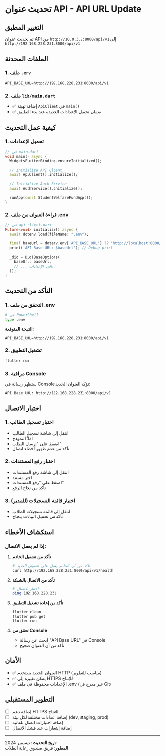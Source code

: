 # تحديث عنوان API - API URL Update

## التغيير المطبق

تم تحديث عنوان API من `http://10.0.3.2:8000/api/v1` إلى `http://192.168.228.231:8000/api/v1`

## الملفات المحدثة

### 1. ملف `.env`
```env
API_BASE_URL=http://192.168.228.231:8000/api/v1
```

### 2. ملف `lib/main.dart`
- ✅ إضافة تهيئة `ApiClient` في `main()`
- ✅ ضمان تحميل الإعدادات الجديدة عند بدء التطبيق

## كيفية عمل التحديث

### 1. تحميل الإعدادات
```dart
// في main.dart
void main() async {
  WidgetsFlutterBinding.ensureInitialized();
  
  // Initialize API Client
  await ApiClient().initialize();
  
  // Initialize Auth Service
  await AuthService().initialize();
  
  runApp(const StudentWelfareFundApp());
}
```

### 2. قراءة العنوان من ملف .env
```dart
// في api_client.dart
Future<void> initialize() async {
  await dotenv.load(fileName: ".env");
  
  final baseUrl = dotenv.env['API_BASE_URL'] ?? 'http://localhost:8000/api/v1';
  print('API Base URL: $baseUrl'); // Debug print
  
  _dio = Dio(BaseOptions(
    baseUrl: baseUrl,
    // ... باقي الإعدادات
  ));
}
```

## التأكد من التحديث

### 1. التحقق من ملف .env
```bash
# في PowerShell
type .env
```

**النتيجة المتوقعة:**
```
API_BASE_URL=http://192.168.228.231:8000/api/v1
```

### 2. تشغيل التطبيق
```bash
flutter run
```

### 3. مراقبة Console
ستظهر رسالة في Console تؤكد العنوان الجديد:
```
API Base URL: http://192.168.228.231:8000/api/v1
```

## اختبار الاتصال

### 1. اختبار تسجيل الطالب
- انتقل إلى شاشة تسجيل الطالب
- املأ النموذج
- اضغط على "إرسال الطلب"
- تأكد من عدم ظهور أخطاء اتصال

### 2. اختبار رفع المستندات
- انتقل إلى شاشة رفع المستندات
- اختر مستند
- اضغط على "رفع المستندات"
- تأكد من نجاح الرفع

### 3. اختبار قائمة التسجيلات (للمدير)
- انتقل إلى قائمة تسجيلات الطلاب
- تأكد من تحميل البيانات بنجاح

## استكشاف الأخطاء

### إذا لم يعمل الاتصال:

1. **تأكد من تشغيل الخادم**
   ```bash
   # تأكد من أن الخادم يعمل على العنوان الجديد
   curl http://192.168.228.231:8000/api/v1/health
   ```

2. **تأكد من الاتصال بالشبكة**
   ```bash
   # اختبار الاتصال
   ping 192.168.228.231
   ```

3. **تأكد من إعادة تشغيل التطبيق**
   ```bash
   flutter clean
   flutter pub get
   flutter run
   ```

4. **تحقق من Console**
   - ابحث عن رسالة "API Base URL" في Console
   - تأكد من أن العنوان صحيح

## الأمان

- ✅ العنوان الجديد يستخدم HTTP (مناسب للتطوير)
- ✅ يمكن تغييره إلى HTTPS للإنتاج
- ✅ الإعدادات محفوظة في ملف .env (غير مدرج في Git)

## التطوير المستقبلي

- [ ] إضافة دعم HTTPS للإنتاج
- [ ] إضافة إعدادات مختلفة لكل بيئة (dev, staging, prod)
- [ ] إضافة اختبارات اتصال تلقائية
- [ ] إضافة إشعارات عند فشل الاتصال

---

**تاريخ التحديث:** ديسمبر 2024  
**المطور:** فريق صندوق رعاية الطلاب

